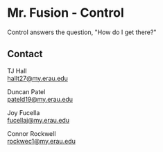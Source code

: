 # Mr. Fusion - Control

Control answers the question, "How do I get there?"

## Contact

TJ Hall  
[hallt27@my.erau.edu](mailto:hallt27@my.erau.edu)

Duncan Patel  
[pateld19@my.erau.edu](mailto:pateld19@my.erau.edu)

Joy Fucella  
[fucellaj@my.erau.edu](mailto:fucellaj@my.erau.edu)

Connor Rockwell  
[rockwec1@my.erau.edu](mailto:rockwec1@my.erau.edu)

